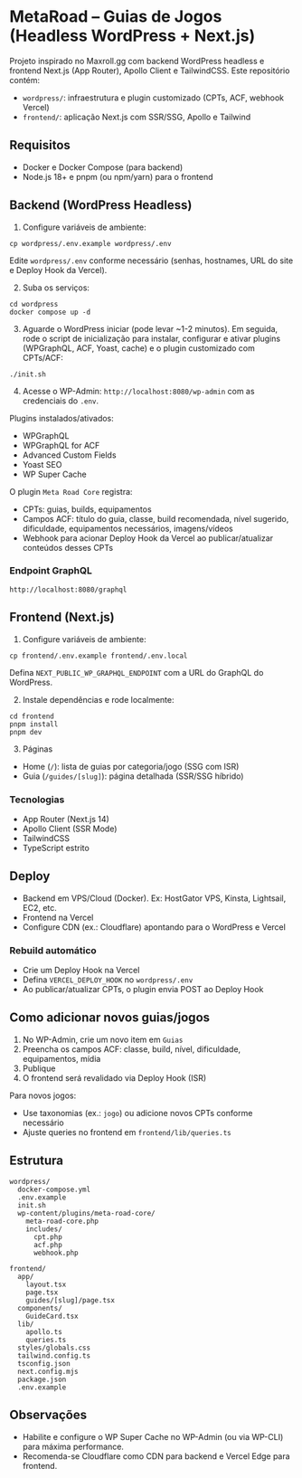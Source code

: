 # MetaRoad – Guias de Jogos (Headless WordPress + Next.js)

Projeto inspirado no Maxroll.gg com backend WordPress headless e frontend Next.js (App Router), Apollo Client e TailwindCSS. Este repositório contém:

- `wordpress/`: infraestrutura e plugin customizado (CPTs, ACF, webhook Vercel)
- `frontend/`: aplicação Next.js com SSR/SSG, Apollo e Tailwind

## Requisitos

- Docker e Docker Compose (para backend)
- Node.js 18+ e pnpm (ou npm/yarn) para o frontend

## Backend (WordPress Headless)

1. Configure variáveis de ambiente:

```
cp wordpress/.env.example wordpress/.env
```

Edite `wordpress/.env` conforme necessário (senhas, hostnames, URL do site e Deploy Hook da Vercel).

2. Suba os serviços:

```
cd wordpress
docker compose up -d
```

3. Aguarde o WordPress iniciar (pode levar ~1-2 minutos). Em seguida, rode o script de inicialização para instalar, configurar e ativar plugins (WPGraphQL, ACF, Yoast, cache) e o plugin customizado com CPTs/ACF:

```
./init.sh
```

4. Acesse o WP-Admin: `http://localhost:8080/wp-admin` com as credenciais do `.env`.

Plugins instalados/ativados:

- WPGraphQL
- WPGraphQL for ACF
- Advanced Custom Fields
- Yoast SEO
- WP Super Cache

O plugin `Meta Road Core` registra:

- CPTs: guias, builds, equipamentos
- Campos ACF: título do guia, classe, build recomendada, nível sugerido, dificuldade, equipamentos necessários, imagens/vídeos
- Webhook para acionar Deploy Hook da Vercel ao publicar/atualizar conteúdos desses CPTs

### Endpoint GraphQL

`http://localhost:8080/graphql`

## Frontend (Next.js)

1. Configure variáveis de ambiente:

```
cp frontend/.env.example frontend/.env.local
```

Defina `NEXT_PUBLIC_WP_GRAPHQL_ENDPOINT` com a URL do GraphQL do WordPress.

2. Instale dependências e rode localmente:

```
cd frontend
pnpm install
pnpm dev
```

3. Páginas

- Home (`/`): lista de guias por categoria/jogo (SSG com ISR)
- Guia (`/guides/[slug]`): página detalhada (SSR/SSG híbrido)

### Tecnologias

- App Router (Next.js 14)
- Apollo Client (SSR Mode)
- TailwindCSS
- TypeScript estrito

## Deploy

- Backend em VPS/Cloud (Docker). Ex: HostGator VPS, Kinsta, Lightsail, EC2, etc.
- Frontend na Vercel
- Configure CDN (ex.: Cloudflare) apontando para o WordPress e Vercel

### Rebuild automático

- Crie um Deploy Hook na Vercel
- Defina `VERCEL_DEPLOY_HOOK` no `wordpress/.env`
- Ao publicar/atualizar CPTs, o plugin envia POST ao Deploy Hook

## Como adicionar novos guias/jogos

1. No WP-Admin, crie um novo item em `Guias`
2. Preencha os campos ACF: classe, build, nível, dificuldade, equipamentos, mídia
3. Publique
4. O frontend será revalidado via Deploy Hook (ISR)

Para novos jogos:

- Use taxonomias (ex.: `jogo`) ou adicione novos CPTs conforme necessário
- Ajuste queries no frontend em `frontend/lib/queries.ts`

## Estrutura

```
wordpress/
  docker-compose.yml
  .env.example
  init.sh
  wp-content/plugins/meta-road-core/
    meta-road-core.php
    includes/
      cpt.php
      acf.php
      webhook.php

frontend/
  app/
    layout.tsx
    page.tsx
    guides/[slug]/page.tsx
  components/
    GuideCard.tsx
  lib/
    apollo.ts
    queries.ts
  styles/globals.css
  tailwind.config.ts
  tsconfig.json
  next.config.mjs
  package.json
  .env.example
```

## Observações

- Habilite e configure o WP Super Cache no WP-Admin (ou via WP-CLI) para máxima performance.
- Recomenda-se Cloudflare como CDN para backend e Vercel Edge para frontend.


